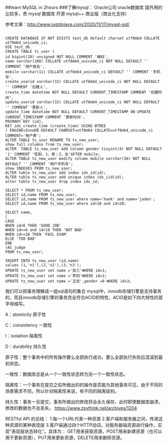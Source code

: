 ##learn MySQL in 2hours
###了解mysql：
    Oracle公司
        oracle数据库 国外用的比较多，贵
        mysql 数据库 开源   mysql++ 商业版（商业化支持）

参考文章：http://www.justdojava.com/2020/11/17/mysql-sql/

```roomsql

CREATE DATABASE IF NOT EXISTS test_db default charset utf8mb4 COLLATE utf8mb4_unicode_ci;
USE test_db
CREATE TABLE ts_user (
id bigint(20) unsigned NOT NULL COMMENT '编码',
name varchar(100) COLLATE utf8mb4_unicode_ci NOT NULL DEFAULT '' COMMENT '用户姓名',
mobile varchar(11) COLLATE utf8mb4_unicode_ci DEFAULT '' COMMENT '手机号',
create_userid varchar(32) COLLATE utf8mb4_unicode_ci NOT NULL DEFAULT '' COMMENT '创建人',
create_time datetime NOT NULL DEFAULT CURRENT_TIMESTAMP COMMENT '创建时间',
update_userid varchar(32) COLLATE utf8mb4_unicode_ci NOT NULL DEFAULT '' COMMENT '更新人',
update_time datetime NOT NULL DEFAULT CURRENT_TIMESTAMP ON UPDATE CURRENT_TIMESTAMP COMMENT '更新时间',
PRIMARY KEY (id),
KEY idx_create_time (create_time) USING BTREE
) ENGINE=InnoDB DEFAULT CHARSET=utf8mb4 COLLATE=utf8mb4_unicode_ci COMMENT='用户表';
ALTER TABLE ts_user RENAME TO ts_new_user;
show full columns from ts_new_user;
ALTER  TABLE ts_new_user add column gender tinyint(4) NOT NULL DEFAULT '1' COMMENT '性别，1，男；2，女'AFTER mobile;
ALTER TABLE ts_new_user modify column mobile varchar(30) NOT NULL DEFAULT '' COMMENT '用户手机号';
show INDEXES FROM ts_new_user;
ALTER table ts_new_user add index idx_id(id);
ALTER table ts_new_user add unique index idx_iid(id);
alter table ts_new_user drop index idx_id;

SELECT * FROM ts_new_user;
SELECT id,name FROM ts_new_user;
SELECT id,name FROM ts_new_user where name='hank' and name='joden';
SELECT id,name FROM ts_new_user where id>10 and id<20;

SELECT name,
(
CASE
WHEN id<6 THEN 'GOOD JOB'
WHEN id>=6 and id<16 THEN 'NOT BAD'
WHEN id>=16 THEN 'FAIL EXAM'
ELSE 'TOO BAD'
END
)AS judge
FROM ts_new_user;

INSERT INTO ts_new_user (id,name)
values (1,'n1'),(2,'n2'),(3,'n3');
UPDATE ts_new_user set name ='张三'WHERE id=1;
UPDATE ts_new_user set name ='李四'WHERE id=2;
UPDATE ts_new_user set name ='王武',gender =0 WHERE id=3;

```
我们可以把事务理解成一组sql语句的集合
mysql中，innodb存储引擎是支持事务的，而且innodb存储引擎的事务完全符合ACID的特性，ACID是如下四大特性的首字母缩写。

A：atomicity    原子性

C：consistency   一致性

I：isolation    隔离性

D：durability   持久性



原子性：整个事务中的所有操作要么全部执行成功，要么全部执行失败后混滚到最初状态。

一致性：数据库总是从一个一致性状态转为另一个一致性状态。

隔离性：一个事务在提交之前所做出的的操作是否能为其他事务可见，由于不同的场景需求不同，所以针对隔离性来说，有不同的隔离级别。

持久性：事务一旦提交，事务所做出的修改将会永久保存，此时即使数据库崩溃，修改的数据也不会丢失。
https://www.zsythink.net/archives/1204

RESTful API 的总结：
1.每一个URL代表一种资源
2.客户端和服务器之间，传递这种资源的某种表现层
3.客户端通过四个HTTP动词，对服务器端资源进行操作，实现”表现层状态转化”。具体为：
GET用来获取资源，POST用来新建资源（也可以用于更新资源），PUT用来更新资源，DELETE用来删除资源。

 
